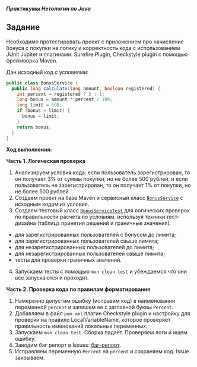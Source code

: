 ***Практикумы Нетологии по Java***

## Задание

Необходимо протестировать проект с приложением про начисление бонуса с покупки на логику и корректность кода с использованием JUnit Jupiter и плагинами: Surefire Plugin, Сheckstyle plugin с помощью фреймворка Maven.

Дан исходный код с условиями:

```java
public class BonusService {
  public long calculate(long amount, boolean registered) {
    int percent = registered ? 3 : 1;
    long bonus = amount * percent / 100;
    long limit = 500;
    if (bonus > limit) {
      bonus = limit;
    }
    return bonus;
  }
}
```

**Ход выполнения:**

**Часть 1. Логическая проверка**

1. Анализируем условия кода: если пользователь зарегистрирован, то он получает 3% от суммы покупки, но не более 500 рублей, и если пользователь не зарегистрирован, то он получает 1% от покупки, но не более 500 рублей.
2. Создаем проект на базе Maven и сервисный класс [`BonusService`](https://github.com/SvetlanaKh-1/BonusMaven/blob/master/src/main/java/BonusService.java) с исходным кодом из условия.
3. Создаем тестовый класс [`BonusServiceTest`](https://github.com/SvetlanaKh-1/BonusMaven/blob/master/src/test/java/BonusServiceTest.java) для логических проверок по правильности расчета по условиям, используя техники тест-дизайна (таблица принятия решений и граничные значения):
  * для зарегистрированных пользователей с бонусом до лимита;
  * для зарегистрированных пользователей свыше лимита;
  * для незарегистрированных пользователей до лимита;
  * для незарегистрированных пользователей свыше лимита;
  * тесты для проверки граничных значений.
4. Запускаем тесты с помощью `mvn clean test` и убеждаемся что они все запускаются и проходят.

**Часть 2. Проверка кода по правилам форматирования**

1. Намеренно допустим ошибку (исправим код) в наименовании переменной `percent` и запишем ее с заглавной буквы `Percent`.
2. Добавляем в файл `pom.xml` плагин Сheckstyle plugin и настройку для проверки на правило LocalVariableName, которое проверяет правильность именований локальных переменных.
3. Запускаем `mvn clean test`. Сборка падает. Проверяем логи и ищем ошибку.
4. Заводим баг репорт в Issues: [баг-репорт](https://github.com/SvetlanaKh-1/BonusMaven/issues/1).
5. Исправляем переменную `Percent` на `percent` и сохраняем код. Issue закрываем.